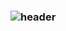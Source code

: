 ### ![header](https://capsule-render.vercel.app/api?type=Rounded&color=B4C3FF&height=200&section=header&text=mmindoong&fontColor=FFFFFF&fontSize=90)

<!--
**mmindoong/mmindoong** is a ✨ _special_ ✨ repository because its `README.md` (this file) appears on your GitHub profile.

Here are some ideas to get you started:

- 🔭 I’m currently working on ...
- 🌱 I’m currently learning ...
- 👯 I’m looking to collaborate on ...
- 🤔 I’m looking for help with ...
- 💬 Ask me about ...
- 📫 How to reach me: ...
- 😄 Pronouns: ...
- ⚡ Fun fact: ...
-->
